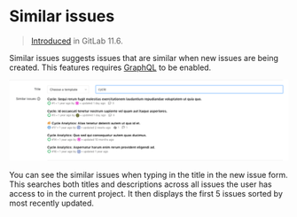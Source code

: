 # Similar issues

> [Introduced][ce-22866] in GitLab 11.6.

Similar issues suggests issues that are similar when new issues are being created.
This features requires [GraphQL] to be enabled.

![Similar issues](img/similar_issues.png)

You can see the similar issues when typing in the title in the new issue form.
This searches both titles and descriptions across all issues the user has access
to in the current project. It then displays the first 5 issues sorted by most
recently updated.

[GraphQL]: ../../../api/graphql/index.md
[ce-22866]: https://gitlab.com/gitlab-org/gitlab-ce/merge_requests/22866
